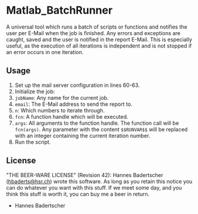 # Matlab_BatchRunner
A universal tool which runs a batch of scripts or functions and notifies the user per E-Mail when the job is finished.
Any errors and exceptions are caught, saved and the user is notified in the report E-Mail.
This is especially useful, as the execution of all iterations is independent and is not stopped if an error occurs in one iteration.

## Usage
1. Set up the mail server configuration in lines 60-63.
2. Initialize the job:
  1. `jobName`: Any name for the current job.
  2. `email`: The E-Mail address to send the report to.
  3. `n`: Which numbers to iterate through.
  4. `fcn`: A function handle which will be executed.
  5. `args`: All arguments to the function handle. The function call will be `fcn(args)`.
  Any parameter with the content `$$RUNVAR$$` will be replaced with an integer containing
  the current iteration number.
3. Run the script.

## License
"THE BEER-WARE LICENSE" (Revision 42):
Hannes Badertscher (hbaderts@hsr.ch) wrote this software. As long as you retain 
this notice you can do whatever you want with this stuff. If we meet some day, 
and you think this stuff is worth it, you can buy me a beer in return. 
- Hannes Badertscher
